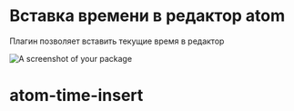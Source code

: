 # Вставка времени в редактор atom

Плагин позволяет вставить текущие время в редактор

![A screenshot of your package](https://f.cloud.github.com/assets/69169/2290250/c35d867a-a017-11e3-86be-cd7c5bf3ff9b.gif)
# atom-time-insert
